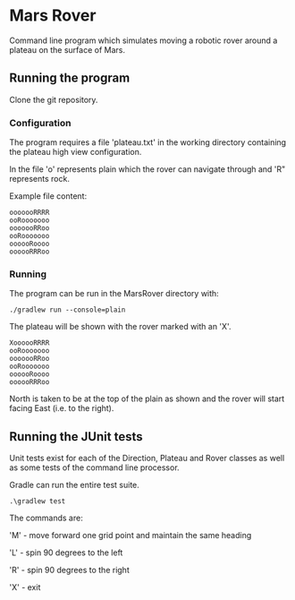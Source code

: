 # Mars Rover

Command line program which simulates moving a robotic rover around a plateau on the surface of Mars.

## Running the program

Clone the git repository.

### Configuration

The program requires a file 'plateau.txt' in the working directory containing the plateau high view configuration.

In the file 'o' represents plain which the rover can navigate through and 'R" represents rock.

Example file content:
```
ooooooRRRR
ooRooooooo
ooooooRRoo
ooRooooooo
oooooRoooo
oooooRRRoo
```

### Running

The program can be run in the MarsRover directory with:

`./gradlew run --console=plain`

The plateau will be shown with the rover marked with an 'X'.

```
XoooooRRRR
ooRooooooo
ooooooRRoo
ooRooooooo
oooooRoooo
oooooRRRoo
```

North is taken to be at the top of the plain as shown and the rover will start facing East (i.e. to the right).

## Running the JUnit tests

Unit tests exist for each of the Direction, Plateau and Rover classes as well as some tests of the command line processor.

Gradle can run the entire test suite.

`.\gradlew test`

The commands are:

'M' - move forward one grid point and maintain the same heading

'L' - spin 90 degrees to the left

'R' - spin 90 degrees to the right

'X' - exit
